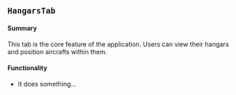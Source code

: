## `HangarsTab`

#### Summary
This tab is the core feature of the application. Users can view their hangars and position aircrafts within them.

#### Functionality
* It does something...